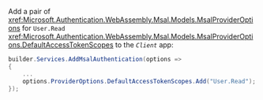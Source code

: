 Add a pair of <xref:Microsoft.Authentication.WebAssembly.Msal.Models.MsalProviderOptions> for `User.Read` <xref:Microsoft.Authentication.WebAssembly.Msal.Models.MsalProviderOptions.DefaultAccessTokenScopes> to the *`Client`* app:

```csharp
builder.Services.AddMsalAuthentication(options =>
{
    ...
    options.ProviderOptions.DefaultAccessTokenScopes.Add("User.Read");
});
```
